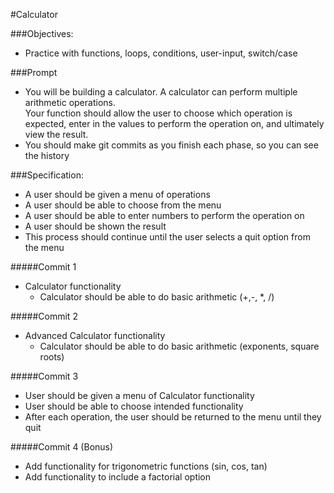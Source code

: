 #Calculator

###Objectives:
- Practice with functions, loops, conditions, user-input, switch/case

###Prompt
- You will be building a calculator.  A calculator can perform multiple arithmetic operations.  
Your function should allow the user to choose which operation is expected, enter in the values to perform 
the operation on, and ultimately view the result.
- You should make git commits as you finish each phase, so you can see the history

###Specification:
- A user should be given a menu of operations
- A user should be able to choose from the menu
- A user should be able to enter numbers to perform the operation on
- A user should be shown the result
- This process should continue until the user selects a quit option from the menu

#####Commit 1
- Calculator functionality
  - Calculator should be able to do basic arithmetic (+,-, *, /)

#####Commit 2
- Advanced Calculator functionality
  - Calculator should be able to do basic arithmetic (exponents, square roots)

#####Commit 3
- User should be given a menu of Calculator functionality
- User should be able to choose intended functionality
- After each operation, the user should be returned to the menu until they quit

#####Commit 4 (Bonus)
- Add functionality for trigonometric functions (sin, cos, tan)
- Add functionality to include a factorial option
